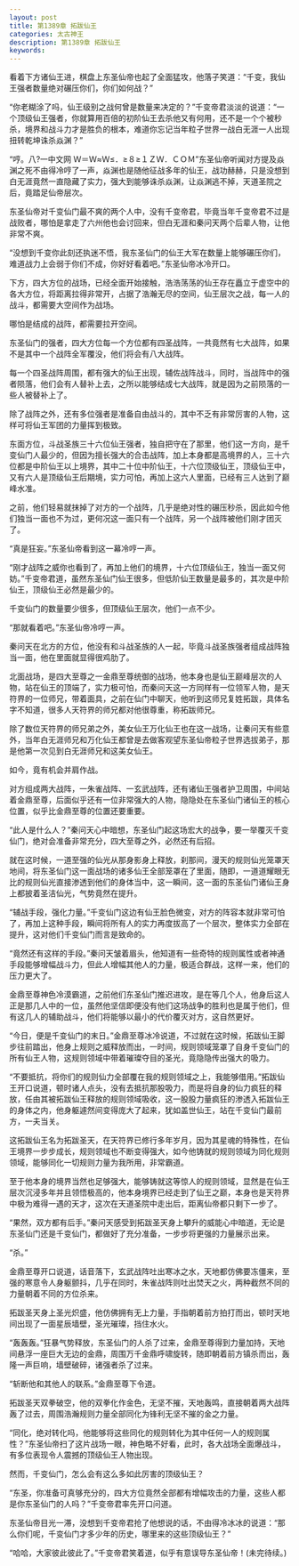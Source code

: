 ```yaml
---
layout: post
title: 第1389章 拓跋仙王
categories: 太古神王
description: 第1389章 拓跋仙王
keywords:
---
```


看着下方诸仙王进，棋盘上东圣仙帝也起了全面猛攻，他落子笑道：“千变，我仙王强者数量绝对碾压你们，你们如何战？”

“你老糊涂了吗，仙王级别之战何曾是数量来决定的？”千变帝君淡淡的说道：“一个顶级仙王强者，你就算用百倍的初阶仙王去杀他又有何用，还不是一个个被秒杀，境界和战斗力才是胜负的根本，难道你忘记当年粒子世界一战白无涯一人出现扭转乾坤诛杀焱渊？”

“哼。八?一中文网  Ｗ＝Ｗ≈Ｗ≤．≥８≥１ＺＷ．ＣＯＭ”东圣仙帝听闻对方提及焱渊之死不由得冷哼了一声，焱渊也是随他征战多年的仙王，战功赫赫，只是没想到白无涯竟然一直隐藏了实力，强大到能够诛杀焱渊，让焱渊逃不掉，天道圣院之后，竟踏足仙帝层次。

东圣仙帝对千变仙门最不爽的两个人中，没有千变帝君，毕竟当年千变帝君不过是战败者，哪怕是拿走了六州他也会讨回来，但白无涯和秦问天两个后辈人物，让他非常不爽。

“没想到千变你此刻还执迷不悟，我东圣仙门的仙王大军在数量上能够碾压你们，难道战力上会弱于你们不成，你好好看着吧。”东圣仙帝冰冷开口。

下方，四大方位的战场，已经全面开始接触，浩浩荡荡的仙王存在矗立于虚空中的各大方位，将距离拉得非常开，占据了浩瀚无尽的空间，仙王层次之战，每一人的战斗，都需要大空间作为战场。

哪怕是结成的战阵，都需要拉开空间。

东圣仙门的强者，四大方位每一个方位都有四圣战阵，一共竟然有七大战阵，如果不是其中一个战阵全军覆没，他们将会有八大战阵。

每一个四圣战阵周围，都有强大的仙王出现，辅佐战阵战斗，同时，当战阵中的强者陨落，他们会有人替补上去，之所以能够结成七大战阵，就是因为之前陨落的一些人被替补上了。

除了战阵之外，还有多位强者是准备自由战斗的，其中不乏有非常厉害的人物，这样可将仙王军团的力量挥到极致。

东面方位，斗战圣族三十六位仙王强者，独自把守在了那里，他们这一方向，是千变仙门人最少的，但因为擅长强大的合击战阵，加上本身都是高境界的人，三十六位都是中阶仙王以上境界，其中二十位中阶仙王，十六位顶级仙王，顶级仙王中，又有六人是顶级仙王后期境，实力可怕，再加上这六人里面，已经有三人达到了巅峰水准。

之前，他们轻易就抹掉了对方的一个战阵，几乎是绝对性的碾压秒杀，因此如今他们独当一面也不为过，更何况这一面只有一个战阵，另一个战阵被他们刚才团灭了。

“真是狂妄。”东圣仙帝看到这一幕冷哼一声。

“刚才战阵之威你也看到了，再加上他们的境界，十六位顶级仙王，独当一面又何妨。”千变帝君道，虽然东圣仙门仙王很多，但低阶仙王数量是最多的，其次是中阶仙王，顶级仙王必然是最少的。

千变仙门的数量要少很多，但顶级仙王层次，他们一点不少。

“那就看着吧。”东圣仙帝冷哼一声。

秦问天在北方的方位，他没有和斗战圣族的人一起，毕竟斗战圣族强者组成战阵独当一面，他在里面就显得很鸡肋了。

北面战场，是四大至尊之一金鼎至尊统御的战场，他本身也是仙王巅峰层次的人物，站在仙王的顶端了，实力极可怕，而秦问天这一方同样有一位领军人物，是天符界的一位师兄，带着面具，之前在仙门中聊天，他听到这师兄复姓拓跋，具体名字不知道，很多人天符界的师兄都对他很尊重，称拓跋师兄。

除了数位天符界的师兄弟之外，美女仙王万化仙王也在这一战场，让秦问天有些意外，当年白无涯师兄和万化仙王都曾是去做客观望东圣仙帝粒子世界选拔弟子，那是他第一次见到白无涯师兄和这美女仙王。

如今，竟有机会并肩作战。

对方组成两大战阵，一朱雀战阵、一玄武战阵，还有诸仙王强者护卫周围，中间站着金鼎至尊，后面似乎还有一位非常强大的人物，隐隐处在东圣仙门诸仙王的核心位置，似乎比金鼎至尊的位置还要重要。

“此人是什么人？”秦问天心中暗想，东圣仙门起这场宏大的战争，要一举覆灭千变仙门，绝对会准备非常充分，四大至尊之外，必然还有后招。

就在这时候，一道至强的仙光从那身影身上释放，刹那间，漫天的规则仙光笼罩天地间，将东圣仙门这一面战场的诸多仙王全部笼罩在了里面，随即，一道道耀眼无比的规则仙光直接渗透到他们的身体当中，这一瞬间，这一面的东圣仙门诸仙王身上都披着圣洁仙光，气势竟然在提升。

“辅战手段，强化力量。”千变仙门这边有仙王脸色微变，对方的阵容本就非常可怕了，再加上这种手段，瞬间将所有人的实力再度拔高了一个层次，整体实力全部在提升，这对他们千变仙门而言是致命的。

“竟然还有这样的手段。”秦问天皱着眉头，他知道有一些奇特的规则属性或者神通手段能够增幅战斗力，但此人增幅其他人的力量，极适合群战，这样一来，他们的压力更大了。

金鼎至尊神色冷漠霸道，之前他们东圣仙门推迟进攻，是在等几个人，他身后这人正是那几人中的一位，虽然他坚信即便没有他们这场战争的胜利也是属于他们，但有这几人的辅助战斗，他们将能够以最小的代价覆灭对方，这自然更好。

“今日，便是千变仙门的末日。”金鼎至尊冰冷说道，不过就在这时候，拓跋仙王脚步往前踏出，他身上规则之威释放而出，一时间，规则领域笼罩了自身千变仙门的所有仙王人物，这规则领域中带着璀璨夺目的圣光，竟隐隐传出强大的吸力。

“不要抵抗，将你们的规则仙力全部覆在我的规则领域之上，我能够借用。”拓跋仙王开口说道，顿时诸人点头，没有去抵抗那股吸力，而是将自身的仙力疯狂的释放，任由其被拓跋仙王释放的规则领域吸收，这一股股力量疯狂的渗透入拓跋仙王的身体之内，他身躯遽然间变得庞大了起来，犹如盖世仙王，站在千变仙门最前方，一夫当关。

这拓跋仙王名为拓跋圣天，在天符界已修行多年岁月，因为其星魂的特殊性，在仙王境界一步步成长，规则领域也不断变得强大，如今他铸就的规则领域为同化规则领域，能够同化一切规则力量为我所用，非常霸道。

至于他本身的境界当然也足够强大，能够铸就这等惊人的规则领域，显然是在仙王层次沉浸多年并且领悟极高的，他本身境界已经走到了仙王之巅，本身也是天符界中极为难得一遇的天才，这次在天道圣院中走出后，距离仙帝都只剩下一步了。

“果然，双方都有后手。”秦问天感受到拓跋圣天身上攀升的威能心中暗道，无论是东圣仙门还是千变仙门，都做好了充分准备，一步步将更强的力量展示出来。

“杀。”

金鼎至尊开口说道，话音落下，玄武战阵吐出寒冰之水，天地都仿佛要冻僵来，至强的寒意令人身躯颤抖，几乎在同时，朱雀战阵则吐出焚天之火，两种截然不同的力量朝着不同的方位杀来。

拓跋圣天身上圣光炽盛，他仿佛拥有无上力量，手指朝着前方拍打而出，顿时天地间出现了一面星辰墙壁，圣光璀璨，挡住水火。

“轰轰轰。”狂暴气势释放，东圣仙门的人杀了过来，金鼎至尊得到力量加持，天地间悬浮一座巨大无边的金鼎，周围万千金鼎呼啸旋转，随即朝着前方镇杀而出，轰隆一声巨响，墙壁破碎，诸强者杀了过来。

“斩断他和其他人的联系。”金鼎至尊下令道。

拓跋圣天双拳破空，他的双拳化作金色，无坚不摧，天地轰鸣，直接朝着两大战阵轰了过去，周围浩瀚规则力量全部同化为锋利无坚不摧的金之力量。

“同化，绝对转化吗，他能够将这些同化的规则转化为其中任何一人的规则属性？”东圣仙帝扫了这片战场一眼，神色略不好看，此时，各大战场全面爆战斗，有多位表现令人震撼的顶级仙王人物出现。

然而，千变仙门，怎么会有这么多如此厉害的顶级仙王？

“东圣，你准备可真够充分的，四大方位竟然全部都有增幅攻击的力量，这些人都是你东圣仙门的人吗？”千变帝君率先开口问道。

东圣仙帝目光一滞，没想到千变帝君抢了他想说的话，不由得冷冰冰的说道：“那么你们呢，千变仙门才多少年的历史，哪里来的这些顶级仙王？”

“哈哈，大家彼此彼此了。”千变帝君笑着道，似乎有意误导东圣仙帝！(未完待续。)
